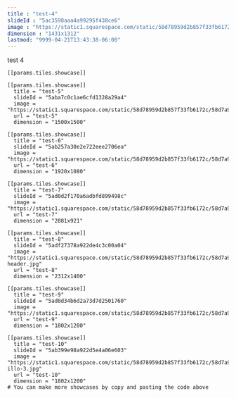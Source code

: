 ```yaml
---
title : "test-4"
slideId : "5ac3598aaa4a99295f438ce6"
image : "https://static1.squarespace.com/static/58d78959d2b857f33fb6172c/58d7a914414fb59196f5372d/5ac3598aaa4a99295f438ce6/1522936975980/15.jpg"
dimension : "1431x1312"
lastmod: "9999-04-21T13:43:38-06:00"
---
```


test 4

    [[params.tiles.showcase]]

    [[params.tiles.showcase]]
      title = "test-5"
      slideId = "5aba7c0c1ae6cfd1328a29a4"
      image = "https://static1.squarespace.com/static/58d78959d2b857f33fb6172c/58d7a914414fb59196f5372d/5aba7c0c1ae6cfd1328a29a4/1522170916009/13.jpg"
      url = "test-5"
      dimension = "1500x1500"

    [[params.tiles.showcase]]
      title = "test-6"
      slideId = "5ab257a30e2e722eee2706ea"
      image = "https://static1.squarespace.com/static/58d78959d2b857f33fb6172c/58d7a914414fb59196f5372d/5ab257a30e2e722eee2706ea/1523466121100/hacksack.gif"
      url = "test-6"
      dimension = "1920x1080"

    [[params.tiles.showcase]]
      title = "test-7"
      slideId = "5ad0d2f170a6adbfd899498c"
      image = "https://static1.squarespace.com/static/58d78959d2b857f33fb6172c/58d7a914414fb59196f5372d/5ad0d2f170a6adbfd899498c/1523634970656/dev.jpg"
      url = "test-7"
      dimension = "2081x921"

    [[params.tiles.showcase]]
      title = "test-8"
      slideId = "5adf27378a922de4c3c00a04"
      image = "https://static1.squarespace.com/static/58d78959d2b857f33fb6172c/58d7a914414fb59196f5372d/5adf27378a922de4c3c00a04/1524574045933/illo-header.jpg"
      url = "test-8"
      dimension = "2312x1400"
   
    [[params.tiles.showcase]]
      title = "test-9"
      slideId = "5ad0d34b6d2a73d7d2501760"
      image = "https://static1.squarespace.com/static/58d78959d2b857f33fb6172c/58d7a914414fb59196f5372d/5ad0d34b6d2a73d7d2501760/1523635678505/shopping1.jpg"
      url = "test-9"
      dimension = "1802x1200"
    
    [[params.tiles.showcase]]
      title = "test-10"
      slideId = "5ab399e98a922d5e4a06e603"
      image = "https://static1.squarespace.com/static/58d78959d2b857f33fb6172c/58d7a914414fb59196f5372d/5ab399e98a922d5e4a06e603/1521719829221/S%26P-illo-3.jpg"
      url = "test-10"
      dimension = "1802x1200"
    # You can make more showcases by copy and pasting the code above
